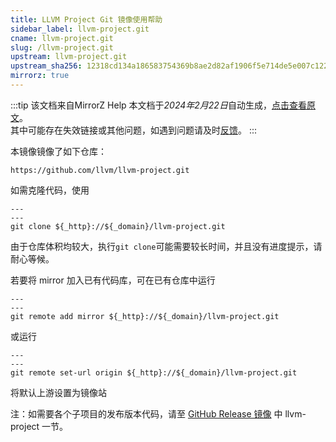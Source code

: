 ```yaml
---
title: LLVM Project Git 镜像使用帮助
sidebar_label: llvm-project.git
cname: llvm-project.git
slug: /llvm-project.git
upstream: llvm-project.git
upstream_sha256: 12318cd134a186583754369b8ae2d82af1906f5e714de5e007c122e6cd7b5cca
mirrorz: true
---
```

:::tip 该文档来自MirrorZ Help
本文档于*2024年2月22日*自动生成，[点击查看原文](https://help.mirrors.cernet.edu.cn/llvm-project.git)。  
其中可能存在失效链接或其他问题，如遇到问题请及时[反馈](https://gitee.com/dzm91_hust/hust-mirrors/issues)。
:::


本镜像镜像了如下仓库：

```
https://github.com/llvm/llvm-project.git
```

如需克隆代码，使用

```plain varcode
---
---
git clone ${_http}://${_domain}/llvm-project.git
```

由于仓库体积均较大，执行`git clone`可能需要较长时间，并且没有进度提示，请耐心等候。

若要将 mirror 加入已有代码库，可在已有仓库中运行

```plain varcode
---
---
git remote add mirror ${_http}://${_domain}/llvm-project.git
```

或运行

```plain varcode
---
---
git remote set-url origin ${_http}://${_domain}/llvm-project.git
```

将默认上游设置为镜像站

注：如需要各个子项目的发布版本代码，请至 [GitHub Release 镜像](/docs/github-release/) 中 llvm-project 一节。
